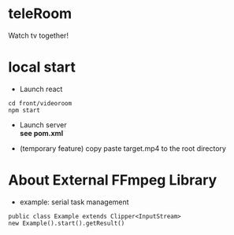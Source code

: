 # teleRoom
Watch tv together!
# local start
- Launch react
```
cd front/videoroom
npm start
```

- Launch server  
**see pom.xml** 

- (temporary feature) 
copy paste target.mp4 to the root directory
# About External FFmpeg Library
* example: serial task management
```
public class Example extends Clipper<InputStream>
new Example().start().getResult()
```